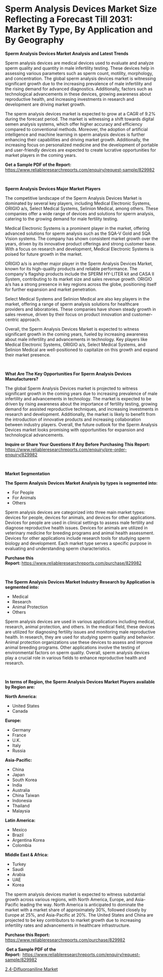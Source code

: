 <p><h1>Sperm Analysis Devices Market Size Reflecting a Forecast Till 2031: Market By Type, By Application and By Geography</h1></p><p><strong>Sperm Analysis Devices Market Analysis and Latest Trends</strong></p>
<p><p>Sperm analysis devices are medical devices used to evaluate and analyze sperm quality and quantity in male infertility testing. These devices help in assessing various parameters such as sperm count, motility, morphology, and concentration. The global sperm analysis devices market is witnessing significant growth due to the increasing prevalence of male infertility and the rising demand for advanced diagnostics. Additionally, factors such as technological advancements in these devices, growing awareness about reproductive health, and increasing investments in research and development are driving market growth.</p><p>The sperm analysis devices market is expected to grow at a CAGR of 9.2% during the forecast period. The market is witnessing a shift towards digital semen analysis systems, which offer higher accuracy and efficiency compared to conventional methods. Moreover, the adoption of artificial intelligence and machine learning in sperm analysis devices is further enhancing their capabilities and driving market growth. Additionally, the increasing focus on personalized medicine and the development of portable and user-friendly devices are expected to create lucrative opportunities for market players in the coming years.</p></p>
<p><strong>Get a Sample PDF of the Report:&nbsp;</strong> <a href="https://www.reliableresearchreports.com/enquiry/request-sample/829982">https://www.reliableresearchreports.com/enquiry/request-sample/829982</a></p>
<p>&nbsp;</p>
<p><strong>Sperm Analysis Devices Major Market Players</strong></p>
<p><p>The competitive landscape of the Sperm Analysis Devices Market is dominated by several key players, including Medical Electronic Systems, ORIGIO a/s, Select Medical Systems, Selinion Medical, among others. These companies offer a wide range of devices and solutions for sperm analysis, catering to the growing demand for male fertility testing.</p><p>Medical Electronic Systems is a prominent player in the market, offering advanced solutions for sperm analysis such as the SQA-V Gold and SQA Vision systems. The company has shown consistent market growth over the years, driven by its innovative product offerings and strong customer base. With a focus on research and development, Medical Electronic Systems is poised for future growth in the market.</p><p>ORIGIO a/s is another major player in the Sperm Analysis Devices Market, known for its high-quality products and reliable performance. The company's flagship products include the SPERM HY-LITER kit and CASA II System, contributing to its market size and sales revenue growth. ORIGIO a/s has a strong presence in key regions across the globe, positioning itself for further expansion and market penetration.</p><p>Select Medical Systems and Selinion Medical are also key players in the market, offering a range of sperm analysis solutions for healthcare providers and laboratories. These companies have shown steady growth in sales revenue, driven by their focus on product innovation and customer-centric approach.</p><p>Overall, the Sperm Analysis Devices Market is expected to witness significant growth in the coming years, fueled by increasing awareness about male infertility and advancements in technology. Key players like Medical Electronic Systems, ORIGIO a/s, Select Medical Systems, and Selinion Medical are well-positioned to capitalize on this growth and expand their market presence.</p></p>
<p>&nbsp;</p>
<p><strong>What Are The Key Opportunities For Sperm Analysis Devices Manufacturers?</strong></p>
<p><p>The global Sperm Analysis Devices market is projected to witness significant growth in the coming years due to increasing prevalence of male infertility and advancements in technology. The market is expected to be driven by rising awareness about the importance of fertility testing, growing demand for assisted reproductive techniques, and increasing investments in research and development. Additionally, the market is likely to benefit from the introduction of innovative products and increasing collaboration between industry players. Overall, the future outlook for the Sperm Analysis Devices market looks promising with opportunities for expansion and technological advancements.</p></p>
<p><strong>Inquire or Share Your Questions If Any Before Purchasing This Report:</strong> <a href="https://www.reliableresearchreports.com/enquiry/pre-order-enquiry/829982">https://www.reliableresearchreports.com/enquiry/pre-order-enquiry/829982</a></p>
<p>&nbsp;</p>
<p><strong>Market Segmentation</strong></p>
<p><strong>The Sperm Analysis Devices Market Analysis by types is segmented into:</strong></p>
<p><ul><li>For People</li><li>For Animals</li><li>Others</li></ul></p>
<p><p>Sperm analysis devices are categorized into three main market types: devices for people, devices for animals, and devices for other applications. Devices for people are used in clinical settings to assess male fertility and diagnose reproductive health issues. Devices for animals are utilized in veterinary medicine for breeding programs and animal health assessment. Devices for other applications include research tools for studying sperm biology and development. Each market type serves a specific purpose in evaluating and understanding sperm characteristics.</p></p>
<p><strong>Purchase this Report:&nbsp;</strong><a href="https://www.reliableresearchreports.com/purchase/829982">https://www.reliableresearchreports.com/purchase/829982</a></p>
<p>&nbsp;</p>
<p><strong>The Sperm Analysis Devices Market Industry Research by Application is segmented into:</strong></p>
<p><ul><li>Medical</li><li>Research</li><li>Animal Protection</li><li>Others</li></ul></p>
<p><p>Sperm analysis devices are used in various applications including medical, research, animal protection, and others. In the medical field, these devices are utilized for diagnosing fertility issues and monitoring male reproductive health. In research, they are used for studying sperm quality and behavior. Animal protection organizations use these devices to assess and improve animal breeding programs. Other applications involve the testing of environmental factors on sperm quality. Overall, sperm analysis devices play a crucial role in various fields to enhance reproductive health and research.</p></p>
<p>&nbsp;</p>
<p><strong>In terms of Region, the Sperm Analysis Devices Market Players available by Region are:</strong></p>
<p>
    <p> <strong> North America: </strong>
        <ul>
            <li>United States</li>
            <li>Canada</li>
        </ul>
        </p> 
    <p> <strong> Europe: </strong>
        <ul>
            <li>Germany</li>
            <li>France</li>
            <li>U.K.</li>
            <li>Italy</li>
            <li>Russia</li>
        </ul>
        </p> 
    <p> <strong> Asia-Pacific: </strong>
        <ul>
            <li>China</li>
            <li>Japan</li>
            <li>South Korea</li>
            <li>India</li>
            <li>Australia</li>
            <li>China Taiwan</li>
            <li>Indonesia</li>
            <li>Thailand</li>
            <li>Malaysia</li>
        </ul>
        </p> 
    <p> <strong> Latin America: </strong>
        <ul>
            <li>Mexico</li>
            <li>Brazil</li>
            <li>Argentina Korea</li>
            <li>Colombia</li>
        </ul>
        </p> 
    <p> <strong> Middle East & Africa: </strong>
        <ul>
            <li>Turkey</li>
            <li>Saudi</li>
            <li>Arabia</li>
            <li>UAE</li>
            <li>Korea</li>
        </ul>
    </p>
    </p>
<p><p>The sperm analysis devices market is expected to witness substantial growth across various regions, with North America, Europe, and Asia-Pacific leading the way. North America is anticipated to dominate the market with a market share of approximately 30%, followed closely by Europe at 25%, and Asia-Pacific at 20%. The United States and China are projected to be key contributors to market growth due to increasing infertility rates and advancements in healthcare infrastructure.</p></p>
<p><strong>Purchase this Report: </strong><a href="https://www.reliableresearchreports.com/purchase/829982">https://www.reliableresearchreports.com/purchase/829982</a></p>
<p>&nbsp;<strong>Get a Sample PDF of the Report:&nbsp;&nbsp;</strong><a href="https://www.reliableresearchreports.com/enquiry/request-sample/829982">https://www.reliableresearchreports.com/enquiry/request-sample/829982</a></p>
<p><strong></strong></p>
<p><p><a href="https://github.com/Airanohannonzb68e5pb53oc1/Market-Research-Report-List-1/blob/main/24-difluoroaniline-market.md">2,4-Difluoroaniline Market</a></p></p>